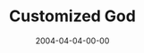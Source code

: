 ---
layout: message
category: message
series: "The New New Thing"
title: "Customized God"
date: 2004-04-04-00-00
message_id: 177
audio: "http://s3.amazonaws.com/crossroads-media/media/legacy/mp3/TNNT_03_04-04-04_Customized_God.mp3"
audio-duration: "38:12"
explicit: false
---